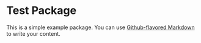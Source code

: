 # Test Package

This is a simple example package. You can use
[Github-flavored Markdown](https://guides.github.com/features/mastering-markdown/)
to write your content.